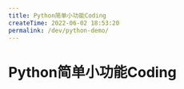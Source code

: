 ```yaml
---
title: Python简单小功能Coding
createTime: 2022-06-02 18:53:20
permalink: /dev/python-demo/
---
```


# Python简单小功能Coding
